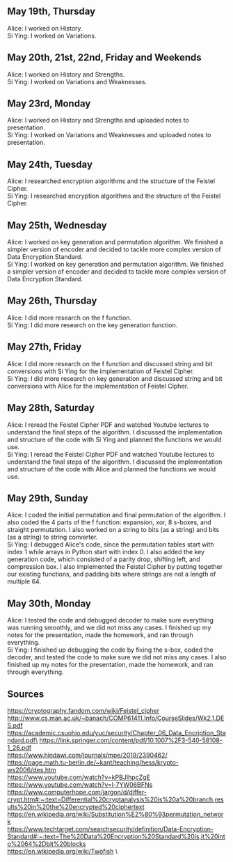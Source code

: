 ## May 19th, Thursday
Alice: I worked on History.\
Si Ying: I worked on Variations.

## May 20th, 21st, 22nd, Friday and Weekends
Alice: I worked on History and Strengths.\
Si Ying: I worked on Variations and Weaknesses.

## May 23rd, Monday
Alice: I worked on History and Strengths and uploaded notes to presentation.\
Si Ying: I worked on Variations and Weaknesses and uploaded notes to presentation.

## May 24th, Tuesday
Alice: I researched encryption algorithms and the structure of the Feistel Cipher. \
Si Ying: I researched encryption algorithms and the structure of the Feistel Cipher.

## May 25th, Wednesday
Alice: I worked on key generation and permutation algorithm. We finished a simpler version of encoder and decided to tackle more complex version of Data Encryption Standard. \
Si Ying: I worked on key generation and permutation algorithm. We finished a simpler version of encoder and decided to tackle more complex version of Data Encryption Standard.

## May 26th, Thursday
Alice: I did more research on the f function. \
Si Ying: I did more research on the key generation function.

## May 27th, Friday
Alice: I did more research on the f function and discussed string and bit conversions with Si Ying for the implementation of Feistel Cipher.\
Si Ying: I did more research on key generation and discussed string and bit conversions with Alice for the implementation of Feistel Cipher.

## May 28th, Saturday
Alice: I reread the Feistel Cipher PDF and watched Youtube lectures to understand the final steps of the algorithm. I discussed the implementation and structure of the code with Si Ying and planned the functions we would use.\
Si Ying: I reread the Feistel Cipher PDF and watched Youtube lectures to understand the final steps of the algorithm. I discussed the implementation and structure of the code with Alice and planned the functions we would use.

## May 29th, Sunday
Alice: I coded the initial permutation and final permutation of the algorithm. I also coded the 4 parts of the f function: expansion, xor, 8 s-boxes, and straight permutation. I also worked on a string to bits (as a string) and bits (as a string) to string converter.\
Si Ying: I debugged Alice's code, since the permutation tables start with index 1 while arrays in Python start with index 0. I also added the key generation code, which consisted of a parity drop, shifting left, and compression box. I also implemented the Feistel Cipher by putting together our existing functions, and padding bits where strings are not a length of multiple 64.

## May 30th, Monday
Alice: I tested the code and debugged decoder to make sure everything was running smoothly, and we did not miss any cases. I finished up my notes for the presentation, made the homework, and ran through everything.\
Si Ying: I finished up debugging the code by fixing the s-box, coded the decoder, and tested the code to make sure we did not miss any cases. I also finished up my notes for the presentation, made the homework, and ran through everything.


## Sources
https://cryptography.fandom.com/wiki/Feistel_cipher \
http://www.cs.man.ac.uk/~banach/COMP61411.Info/CourseSlides/Wk2.1.DES.pdf \
https://academic.csuohio.edu/yuc/security/Chapter_06_Data_Encription_Standard.pdf\
https://link.springer.com/content/pdf/10.1007%2F3-540-58108-1_26.pdf \
https://www.hindawi.com/journals/mpe/2019/2390462/ \
https://page.math.tu-berlin.de/~kant/teaching/hess/krypto-ws2006/des.htm \
https://www.youtube.com/watch?v=kPBJIhpcZgE \
https://www.youtube.com/watch?v=l-7YW06BFNs \
https://www.computerhope.com/jargon/d/differ-crypt.htm#:~:text=Differential%20cryptanalysis%20is%20a%20branch,results%20in%20the%20encrypted%20ciphertext \
https://en.wikipedia.org/wiki/Substitution%E2%80%93permutation_network \
https://www.techtarget.com/searchsecurity/definition/Data-Encryption-Standard#:~:text=The%20Data%20Encryption%20Standard%20is,it%20into%2064%2Dbit%20blocks \
https://en.wikipedia.org/wiki/Twofish \

